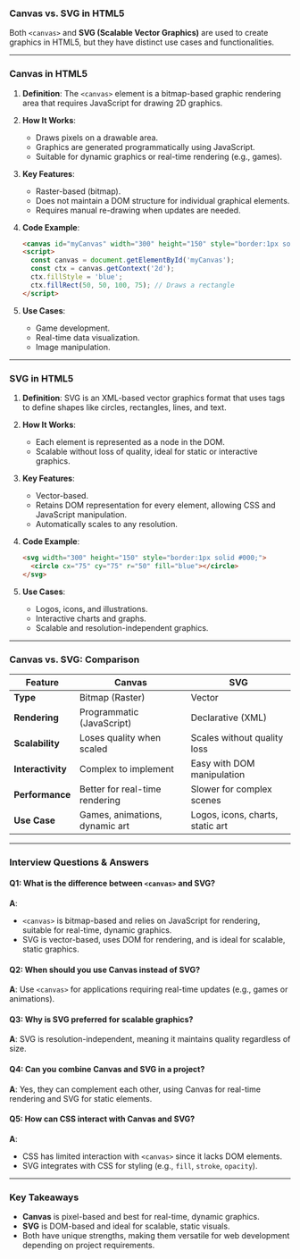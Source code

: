 

### **Canvas vs. SVG in HTML5**  
Both `<canvas>` and **SVG (Scalable Vector Graphics)** are used to create graphics in HTML5, but they have distinct use cases and functionalities.

---

### **Canvas in HTML5**

1. **Definition**: The `<canvas>` element is a bitmap-based graphic rendering area that requires JavaScript for drawing 2D graphics.  
2. **How It Works**: 
   - Draws pixels on a drawable area.
   - Graphics are generated programmatically using JavaScript.  
   - Suitable for dynamic graphics or real-time rendering (e.g., games).  

3. **Key Features**:
   - Raster-based (bitmap).
   - Does not maintain a DOM structure for individual graphical elements.
   - Requires manual re-drawing when updates are needed.

4. **Code Example**:
   ```html
   <canvas id="myCanvas" width="300" height="150" style="border:1px solid #000;"></canvas>
   <script>
     const canvas = document.getElementById('myCanvas');
     const ctx = canvas.getContext('2d');
     ctx.fillStyle = 'blue';
     ctx.fillRect(50, 50, 100, 75); // Draws a rectangle
   </script>
   ```

5. **Use Cases**:
   - Game development.
   - Real-time data visualization.
   - Image manipulation.

---

### **SVG in HTML5**

1. **Definition**: SVG is an XML-based vector graphics format that uses tags to define shapes like circles, rectangles, lines, and text.  
2. **How It Works**:  
   - Each element is represented as a node in the DOM.  
   - Scalable without loss of quality, ideal for static or interactive graphics.  

3. **Key Features**:
   - Vector-based.
   - Retains DOM representation for every element, allowing CSS and JavaScript manipulation.
   - Automatically scales to any resolution.

4. **Code Example**:
   ```html
   <svg width="300" height="150" style="border:1px solid #000;">
     <circle cx="75" cy="75" r="50" fill="blue"></circle>
   </svg>
   ```

5. **Use Cases**:
   - Logos, icons, and illustrations.
   - Interactive charts and graphs.
   - Scalable and resolution-independent graphics.

---

### **Canvas vs. SVG: Comparison**

| Feature                  | Canvas                          | SVG                              |
|--------------------------|----------------------------------|----------------------------------|
| **Type**                | Bitmap (Raster)                 | Vector                          |
| **Rendering**           | Programmatic (JavaScript)       | Declarative (XML)               |
| **Scalability**         | Loses quality when scaled       | Scales without quality loss     |
| **Interactivity**       | Complex to implement            | Easy with DOM manipulation      |
| **Performance**         | Better for real-time rendering  | Slower for complex scenes       |
| **Use Case**            | Games, animations, dynamic art  | Logos, icons, charts, static art|

---

### **Interview Questions & Answers**

#### **Q1: What is the difference between `<canvas>` and SVG?**
**A**:  
- `<canvas>` is bitmap-based and relies on JavaScript for rendering, suitable for real-time, dynamic graphics.  
- SVG is vector-based, uses DOM for rendering, and is ideal for scalable, static graphics.  

#### **Q2: When should you use Canvas instead of SVG?**  
**A**: Use `<canvas>` for applications requiring real-time updates (e.g., games or animations).  

#### **Q3: Why is SVG preferred for scalable graphics?**  
**A**: SVG is resolution-independent, meaning it maintains quality regardless of size.  

#### **Q4: Can you combine Canvas and SVG in a project?**  
**A**: Yes, they can complement each other, using Canvas for real-time rendering and SVG for static elements.  

#### **Q5: How can CSS interact with Canvas and SVG?**  
**A**:  
- CSS has limited interaction with `<canvas>` since it lacks DOM elements.  
- SVG integrates with CSS for styling (e.g., `fill`, `stroke`, `opacity`).

---

### **Key Takeaways**
- **Canvas** is pixel-based and best for real-time, dynamic graphics.  
- **SVG** is DOM-based and ideal for scalable, static visuals.  
- Both have unique strengths, making them versatile for web development depending on project requirements.


